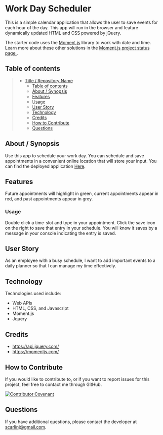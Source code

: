 # Work Day Scheduler

This is a simple calendar application that allows the user to save events for each hour of the day. This app will run in the browser and feature dynamically updated HTML and CSS powered by jQuery.

The starter code uses the [Moment.js](https://momentjs.com/) library to work with date and time. Learn more about these other solutions in the [Moment.js project status page.](https://momentjs.com/docs/#/-project-status/).

## Table of contents

> - [Title / Repository Name](#title--repository-name)
>   - [Table of contents](#table-of-contents)
>   - [About / Synopsis](#about--synopsis)
>   - [Features](#features)
>   - [Usage](#usage)
>   - [User Story](#user-story)
>   - [Technology](#technology)
>   - [Credits](#credits)
>   - [How to Contribute](#How--to--Contribute)
>   - [Questions](#questions)

## About / Synopsis

Use this app to schedule your work day.  You can schedule and save appointments in a convenient online location that will store your input.  You can find the deployed application [Here](https://scarlinj.github.io/Work_Day_Scheduler/).

## Features

Future appointments will highlight in green, current appointments appear in red, and past appointments appear in grey.

### Usage

Double click a time-slot and type in your appointment.  Click the save icon on the right to save that entry in your schedule.  You will know it saves by a message in your console indicating the entry is saved.

## User Story

As an employee with a busy schedule, I want to add important events to a daily planner so that I can manage my time effectively.

## Technology

Technologies used include:
- Web APIs
- HTML, CSS, and Javascript
- Moment.js
- Jquery

## Credits

- https://api.jquery.com/
- https://momentjs.com/

## How to Contribute

If you would like to contribute to, or if you want to report issues for this project, feel free to contact me through GitHub.

[![Contributor Covenant](https://img.shields.io/badge/Contributor%20Covenant-2.1-4baaaa.svg)](code_of_conduct.md)

## Questions

If you have additional questions, please contact the developer at scarlinj@gmail.com.
